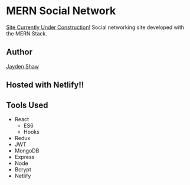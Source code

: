 # MERN Social Network
[Site Currently Under Construction!]()
Social networking site developed with the MERN Stack.

## Author
[Jayden Shaw](https://jaydenshaw.com/)

## Hosted with Netlify!! 

## Tools Used
- React
    - ES6 
    - Hooks
- Redux
- JWT
- MongoDB
- Express
- Node
- Bcrypt 
- Netlify